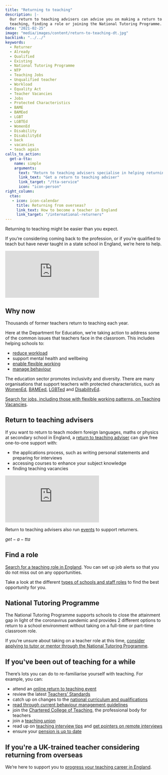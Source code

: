 ```yaml
---
title: "Returning to teaching"
description: |-
  Our return to teaching advisers can advise you on making a return to
  teaching, finding a role or joining the National Tutoring Programme.
date: "2021-02-25"
image: "media/images/content/return-to-teaching-dt.jpg"
backlink: "../../"
keywords:
  - Returner
  - Already
  - Qualified
  - Existing
  - National Tutoring Programme
  - NTP
  - Teaching Jobs
  - Unqualified teacher
  - Workload
  - Equality Act
  - Teacher Vacancies
  - Jobs
  - Protected Characteristics
  - BAME
  - BAMEed
  - LGBT
  - LGBTEd
  - WomenEd
  - Disability
  - DisabilityEd
  - back
  - vacancies
  - teach again
calls_to_action:
  get-a-tta:
    name: simple
    arguments:
      text: "Return to teaching advisers specialise in helping returning teachers with qualified teacher status (QTS) get back into the classroom."
      link_text: "Get a return to teaching adviser"
      link_target: "/tta-service"
      icon: "icon-person"
right_column:
  ctas:
   - icon: icon-calendar
     title: Returning from overseas?
     link_text: How to become a teacher in England
     link_target: "/international-returners"
---
```


Returning to teaching might be easier than you expect.

If you’re considering coming back to the profession, or if you’re qualified to teach but have never taught in a state school in England, we’re here to help.  

<iframe src="https://www.youtube-nocookie.com/embed/_oQ4DTXkGHk" frameborder="0" allow="autoplay; encrypted-media" allowfullscreen></iframe>

## Why now

Thousands of former teachers return to teaching each year.

Here at the Department for Education, we’re taking action to address some of the common issues that teachers face in the classroom. This includes helping schools to:

* [reduce workload](https://www.gov.uk/guidance/school-workload-reduction-toolkit)
* support mental health and wellbeing
* [enable flexible working](https://www.gov.uk/government/collections/flexible-working-resources-for-teachers-and-schools)
* [manage behaviour](https://www.gov.uk/guidance/behaviour-hubs)

The education sector promotes inclusivity and diversity. There are many organisations that support teachers with protected characteristics, such as [WomenEd](https://www.womened.org/), [BAMEed](https://www.bameednetwork.com/), [LGBTed](https://lgbted.uk/) and [DisabilityEd](https://www.twitter.com/disability_ed).

[Search for jobs, including those with flexible working patterns, on Teaching Vacancies](https://teaching-vacancies.service.gov.uk/).

## Return to teaching advisers

If you want to return to teach modern foreign languages, maths or physics at
secondary school in England, a [return to teaching adviser](https://adviser-getintoteaching.education.gov.uk/) can give free one-to-one support with:

* the applications process, such as writing personal statements and preparing for interviews
* accessing courses to enhance your subject knowledge
* finding teaching vacancies

<iframe src="https://www.youtube-nocookie.com/embed/2NrLm_XId4k" frameborder="0" allow="autoplay; encrypted-media" allowfullscreen></iframe>

Return to teaching advisers also run [events](/event-categories/online-q-as) to support returners.

$get-a-tta$

## Find a role

[Search for a teaching role in England](https://teaching-vacancies.service.gov.uk/).
You can set up job alerts so that you do not miss out on any opportunities.

Take a look at the different [types of schools and staff roles](https://www.gov.uk/types-of-school)
to find the best opportunity for you.

## National Tutoring Programme

The National Tutoring Programme supports schools to close the attainment gap in light of the coronavirus pandemic and provides 2 different options to return to a school environment without taking on a full-time or part-time classroom role.

If you’re unsure about taking on a teacher role at this time, [consider applying to tutor or mentor through the National Tutoring Programme](https://nationaltutoring.org.uk/).

## If you've been out of teaching for a while

There’s lots you can do to re-familiarise yourself with teaching. For example, you can:  

* attend an [online return to teaching event](/event-categories/online-q-as)
* review the latest [Teachers’ Standards](https://www.gov.uk/government/publications/teachers-standards)
* catch up on changes to the [national curriculum and qualifications](https://www.gov.uk/topic/schools-colleges-childrens-services/curriculum-qualifications)
* [read through current behaviour management guidelines](https://www.gov.uk/government/publications/behaviour-and-discipline-in-schools)
* join the [Chartered College of Teaching](https://chartered.college/), the
  professional body for teachers
* join a [teaching union](https://www.tes.com/jobs/careers-advice/pay-and-conditions/which-teachers-union)
* read up on [teaching interview tips](https://www.teachertoolkit.co.uk/2019/04/04/job-interviews)
  and [get pointers on remote interviews](https://www.tes.com/news/coronavirus-10-tips-acing-remote-job-interview)
* ensure your [pension is up to date](https://www.teacherspensions.co.uk/members/working-life/life-events/moving-abroad.aspx)

## If you're a UK-trained teacher considering returning from overseas

We’re here to support you to [progress your teaching career in England](/international-returners).
